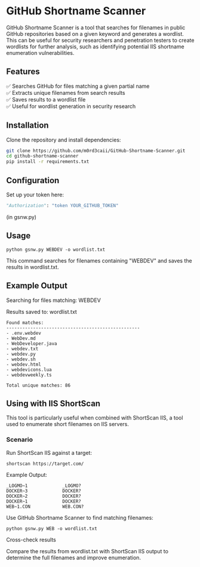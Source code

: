 # GitHub Shortname Scanner  

GitHub Shortname Scanner is a tool that searches for filenames in public GitHub repositories based on a given keyword and generates a wordlist. This can be useful for security researchers and penetration testers to create wordlists for further analysis, such as identifying potential IIS shortname enumeration vulnerabilities.  

## Features  
✅ Searches GitHub for files matching a given partial name  
✅ Extracts unique filenames from search results  
✅ Saves results to a wordlist file  
✅ Useful for wordlist generation in security research  

## Installation  
Clone the repository and install dependencies:  

```bash
git clone https://github.com/m0rd3caii/GitHub-Shortname-Scanner.git
cd github-shortname-scanner
pip install -r requirements.txt
```

## Configuration

Set up your token here:

```py
"Authorization": "token YOUR_GITHUB_TOKEN"
```
(in gsnw.py)

## Usage

```
python gsnw.py WEBDEV -o wordlist.txt
```
This command searches for filenames containing "WEBDEV" and saves the results in wordlist.txt.

## Example Output

Searching for files matching: WEBDEV

Results saved to: wordlist.txt
```
Found matches:
--------------------------------------------------
- .env.webdev
- WebDev.md
- WebDeveloper.java
- webdev.txt
- webdev.py
- webdev.sh
- webdev.html
- webdevicons.lua
- webdevweekly.ts

Total unique matches: 86
```

## Using with IIS ShortScan

This tool is particularly useful when combined with ShortScan IIS, a tool used to enumerate short filenames on IIS servers.

### Scenario

Run ShortScan IIS against a target:

```bash
shortscan https://target.com/
```
Example Output:
```
_LOGMO~1             _LOGMO?    
DOCKER~3             DOCKER?    
DOCKER~2             DOCKER?    
DOCKER~1             DOCKER?    
WEB~1.CON            WEB.CON?   
```
Use GitHub Shortname Scanner to find matching filenames:

```
python gsnw.py WEB -o wordlist.txt
```

Cross-check results

Compare the results from wordlist.txt with ShortScan IIS output to determine the full filenames and improve enumeration.










